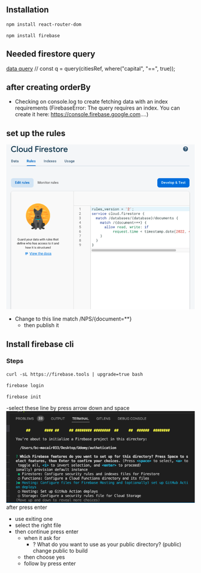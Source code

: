 ## Installation 

```shell
npm install react-router-dom
```
```shell
npm install firebase
```

## Needed firestore query 
 [data query](https://firebase.google.com/docs/firestore/query-data/queries)
// const q = query(citiesRef, where("capital", "==", true));


## after creating orderBy
- Checking on console.log to create fetching data with an index requirements
(FirebaseError: The query requires an index. You can create it here: https://console.firebase.google.com....)

## set up the rules
![Firestore_rule](/img/Rule.png)
- Change to this line 
   match /NPS/{document=**}
   - then publish it 

## Install firebase cli
### Steps
```shell
curl -sL https://firebase.tools | upgrade=true bash
```

```shell
firebase login
```

```shell
firebase init
```
-select these line by press arrow down and space
![Firebase_setup](/img/Firebase_setup.png)
after press enter 
- use exiting one 
- select the right file
- then continue press enter 
    - when it ask for 
        - ? What do you want to use as your public directory? (public) 
        change public to build 
    - then choose yes
    - follow by press enter



